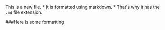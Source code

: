 This is a new file. * It is formatted using markdown. * That's why it has the `.md` file extension.

###Here is some formatting
